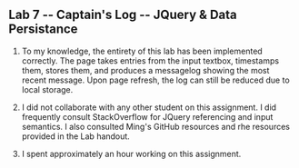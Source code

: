 ## Lab 7 -- Captain's Log -- JQuery & Data Persistance ##

1. To my knowledge, the entirety of this lab has been implemented correctly.
   The page takes entries from the input textbox, timestamps them, stores them,
   and produces a messagelog showing the most recent message. Upon page refresh,
   the log can still be reduced due to local storage.

2. I did not collaborate with any other student on this assignment. I did frequently
   consult StackOverflow for JQuery referencing and input semantics. I also consulted
   Ming's GitHub resources and rhe resources provided in the Lab handout.

3. I spent approximately an hour working on this assignment.